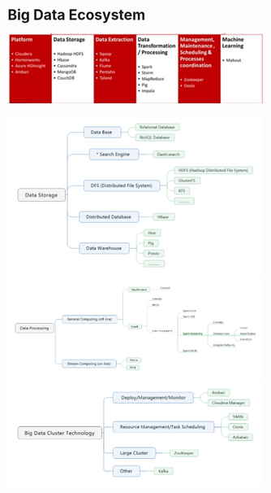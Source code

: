 # Big Data Ecosystem
![image](https://github.com/MengyaCao/Big-Data/blob/main/Big%20Data%20Ecosystem.JPG)

![image](https://github.com/MengyaCao/Big-Data/blob/main/Data%20Storage.png)
![image](https://github.com/MengyaCao/Big-Data/blob/main/Data%20Manipulation.png)
![image](https://github.com/MengyaCao/Big-Data/blob/main/Big%20Data%20Cluster%20Technology.png)
